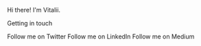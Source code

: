 Hi there!
I'm Vitalii. 

Getting in touch


Follow me on Twitter   Follow me on LinkedIn   Follow me on Medium
